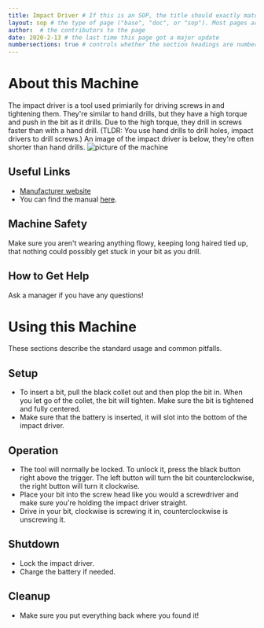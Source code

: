 ```yaml
---
title: Impact Driver # If this is an SOP, the title should exactly match the name in _data/machines.yml
layout: sop # the type of page ("base", "doc", or "sop"). Most pages are "doc" or "sop".
author:  # the contributors to the page
date: 2020-2-13 # the last time this page got a major update
numbersections: true # controls whether the section headings are numbered
---
```


# About this Machine
The impact driver is a tool used primiarily for driving screws in and tightening them. 
They're similar to hand drills, but they have a high torque and push in the bit as it drills. 
Due to the high torque, they drill in screws faster than with a hand drill. 
(TLDR: You use hand drills to drill holes, impact drivers to drill screws.) An image of the impact driver is below, they're often shorter than hand drills.
![picture of the machine](https://946e583539399c301dc7-100ffa5b52865b8ec92e09e9de9f4d02.ssl.cf2.rackcdn.com/19930/4445085.jpg)

## Useful Links
- [Manufacturer website](https://www.dewalt.com/products/power-tools/impact-drivers-and-wrenches)
- You can find the manual [here](https://www.carid.com/images/dewalt/items/pdf/dcf887d2-instruction-manual.pdf).

## Machine Safety
Make sure you aren't wearing anything flowy, keeping long haired tied up, that nothing could possibly get stuck in your bit as you drill.

## How to Get Help
Ask a manager if you have any questions!

# Using this Machine
These sections describe the standard usage and common pitfalls.

## Setup
* To insert a bit, pull the black collet out and then plop the bit in. When you let go of the collet, the bit will tighten. Make sure the bit is tightened and fully centered. 
* Make sure that the battery is inserted, it will slot into the bottom of the impact driver.

## Operation
* The tool will normally be locked. To unlock it, press the black button right above the trigger. 
The left button will turn the bit counterclockwise, the right button will turn it clockwise. 
* Place your bit into the screw head like you would a screwdriver and make sure you're holding the impact driver straight.
* Drive in your bit, clockwise is screwing it in, counterclockwise is unscrewing it.

## Shutdown
* Lock the impact driver.
* Charge the battery if needed.

## Cleanup
* Make sure you put everything back where you found it! 
